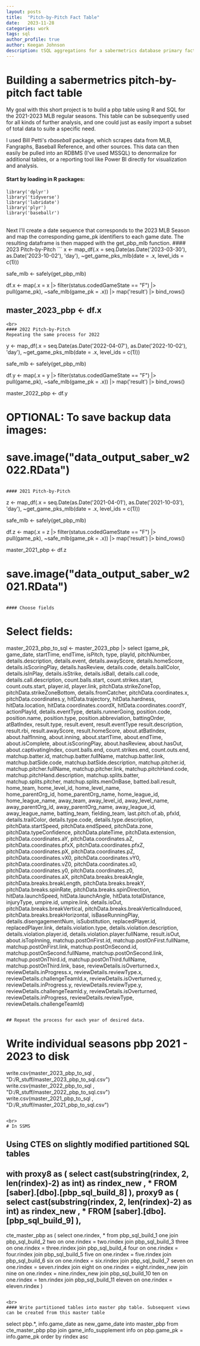 ```yaml
---
layout: posts
title:  "Pitch-by-Pitch Fact Table"
date:   2023-11-28
categories: work
tags: sql
author_profile: true
author: Keegan Johnson
description: tSQL aggregations for a sabermetrics database primary fact table
---
```

# Building a sabermetrics pitch-by-pitch fact table

My goal with this short project is to build a pbp table using R and SQL for the 2021-2023 MLB regular seasons. This table can be subsequently used for all kinds of further analysis, and one could just as easily import a subset of total data to suite a specific need.

I used Bill Petti's *rbaseball* package, which scrapes data from MLB, Fangraphs, Baseball Reference, and other sources. This data can then easily be pulled into an RDBMS (I've used MSSQL) to denormalize for additional tables, or a reporting tool like Power BI directly for visualization and analysis.

#### Start by loading in R packages:
```
library('dplyr')
library('tidyverse')
library('lubridate')
library('plyr')
library('baseballr')
```
<br>
Next I'll create a date sequence that corresponds to the 2023 MLB Season and map the corresponding game_pk identifiers to each game date. The resulting dataframe is then mapped with the get_pbp_mlb function.  
#### 2023 Pitch-by-Pitch
```
x <- map_df(.x = seq.Date(as.Date('2023-03-30'),
                          as.Date('2023-10-02'),
                          'day'),
            ~get_game_pks_mlb(date = .x,
            level_ids = c(1)))

safe_mlb <- safely(get_pbp_mlb)

df.x <- map(.x = x |>
            filter(status.codedGameState == "F") |>
            pull(game_pk),
          ~safe_mlb(game_pk = .x)) |>
  map('result') |>
  bind_rows()

master_2023_pbp <- df.x
----

```
<br>
#### 2022 Pitch-by-Pitch
Repeating the same process for 2022
```
y <- map_df(.x = seq.Date(as.Date('2022-04-07'),
                          as.Date('2022-10-02'),
                          'day'),
            ~get_game_pks_mlb(date = .x,
            level_ids = c(1)))


safe_mlb <- safely(get_pbp_mlb)

df.y <- map(.x = y |>
            filter(status.codedGameState == "F") |>
            pull(game_pk),
          ~safe_mlb(game_pk = .x)) |>
  map('result') |>
  bind_rows()

master_2022_pbp <- df.y

# OPTIONAL: To save backup data images:
# save.image("data_output_saber_w2022.RData")
```

#### 2021 Pitch-by-Pitch
```
 z <- map_df(.x = seq.Date(as.Date('2021-04-01'),
                          as.Date('2021-10-03'),
                          'day'),
            ~get_game_pks_mlb(date = .x,
            level_ids = c(1)))

safe_mlb <- safely(get_pbp_mlb)

df.z <- map(.x = z |>
            filter(status.codedGameState == "F") |>
            pull(game_pk),
          ~safe_mlb(game_pk = .x)) |>
  map('result') |>
  bind_rows()

master_2021_pbp <- df.z
# save.image("data_output_saber_w2021.RData")
```

#### Choose fields
```
# Select fields:
master_2023_pbp_to_sql <- master_2023_pbp |>
  select (game_pk, game_date, startTime, endTime, isPitch, type,
	playId, pitchNumber, details.description, details.event,
	details.awayScore, details.homeScore, details.isScoringPlay,
	details.hasReview, details.code, details.ballColor, 
	details.isInPlay, details.isStrike, details.isBall, 
	details.call.code, details.call.description, 
	count.balls.start, count.strikes.start, count.outs.start,
	player.id, player.link, pitchData.strikeZoneTop, 
	pitchData.strikeZoneBottom, details.fromCatcher, 
	pitchData.coordinates.x, pitchData.coordinates.y, 
	hitData.trajectory, hitData.hardness, hitData.location,
	hitData.coordinates.coordX, hitData.coordinates.coordY,
	actionPlayId, details.eventType, details.runnerGoing,
	position.code, position.name, position.type,
	position.abbreviation, battingOrder, atBatIndex, result.type,
	result.event, result.eventType result.description, 
	result.rbi, result.awayScore, result.homeScore,
	about.atBatIndex, about.halfInning, about.inning,
	about.startTime, about.endTime, about.isComplete,
	about.isScoringPlay, about.hasReview, about.hasOut,
	about.captivatingIndex,	count.balls.end, count.strikes.end,
	count.outs.end, matchup.batter.id, matchup.batter.fullName,
	matchup.batter.link, matchup.batSide.code,
	matchup.batSide.description, matchup.pitcher.id,
	matchup.pitcher.fullName, matchup.pitcher.link,
	matchup.pitchHand.code, matchup.pitchHand.description,
	matchup.splits.batter, matchup.splits.pitcher, 
	matchup.splits.menOnBase, batted.ball.result,
	home_team, home_level_id, home_level_name,	
	home_parentOrg_id, home_parentOrg_name, home_league_id,
	home_league_name, away_team, away_level_id,
	away_level_name, away_parentOrg_id,	away_parentOrg_name,
	away_league_id, away_league_name, batting_team,
	fielding_team, last.pitch.of.ab, pfxId, 
	details.trailColor, details.type.code,
	details.type.description, pitchData.startSpeed, 
	pitchData.endSpeed, pitchData.zone,
	pitchData.typeConfidence, pitchData.plateTime,
	pitchData.extension, pitchData.coordinates.aY, 
	pitchData.coordinates.aZ, pitchData.coordinates.pfxX, 
	pitchData.coordinates.pfxZ, pitchData.coordinates.pX,
	pitchData.coordinates.pZ, pitchData.coordinates.vX0,
	pitchData.coordinates.vY0, pitchData.coordinates.vZ0, 
	pitchData.coordinates.x0, pitchData.coordinates.y0, 
	pitchData.coordinates.z0,  pitchData.coordinates.aX, 
	pitchData.breaks.breakAngle, pitchData.breaks.breakLength, 
	pitchData.breaks.breakY, pitchData.breaks.spinRate,
	pitchData.breaks.spinDirection, hitData.launchSpeed,
	hitData.launchAngle, hitData.totalDistance, injuryType,
	umpire.id, umpire.link, details.isOut,
	pitchData.breaks.breakVertical, 
	pitchData.breaks.breakVerticalInduced,
	pitchData.breaks.breakHorizontal, isBaseRunningPlay,
	details.disengagementNum, isSubstitution, 
	replacedPlayer.id, replacedPlayer.link,
	details.violation.type, details.violation.description,
	details.violation.player.id, 
	details.violation.player.fullName, result.isOut, 
	about.isTopInning, matchup.postOnFirst.id,
	matchup.postOnFirst.fullName, matchup.postOnFirst.link,
	matchup.postOnSecond.id, matchup.postOnSecond.fullName,
	matchup.postOnSecond.link, matchup.postOnThird.id, 
	matchup.postOnThird.fullName, matchup.postOnThird.link, 
	base, reviewDetails.isOverturned.x, 
	reviewDetails.inProgress.x, reviewDetails.reviewType.x,
	reviewDetails.challengeTeamId.x, reviewDetails.isOverturned.y,
	reviewDetails.inProgress.y, reviewDetails.reviewType.y, 
	reviewDetails.challengeTeamId.y, reviewDetails.isOverturned, 
	reviewDetails.inProgress, reviewDetails.reviewType, 
	reviewDetails.challengeTeamId)

```

## Repeat the process for each year of desired data.
```
# Write individual seasons pbp 2021 - 2023 to disk
write.csv(master_2023_pbp_to_sql
	, "D:/R_stuff/master_2023_pbp_to_sql.csv")
write.csv(master_2022_pbp_to_sql
	, "D:/R_stuff/master_2022_pbp_to_sql.csv")
write.csv(master_2021_pbp_to_sql
	, "D:/R_stuff/master_2021_pbp_to_sql.csv")
```

<br>
# In SSMS
```
Using CTES on slightly modified partitioned SQL tables
---------
with proxy8 as (
	select cast(substring(rindex, 2, len(rindex)-2)
		as int) as rindex_new
		, *
FROM [saber].[dbo].[pbp_sql_build_8]
),
proxy9 as (
	select cast(substring(rindex, 2, len(rindex)-2) as int)
		as rindex_new
		, *
FROM [saber].[dbo].[pbp_sql_build_9]
),
---------
cte_master_pbp as (
	select one.rindex, *
	from pbp_sql_build_1 one
	join pbp_sql_build_2 two on one.rindex = two.rindex
	join pbp_sql_build_3 three on one.rindex = three.rindex
	join pbp_sql_build_4 four on one.rindex = four.rindex
	join pbp_sql_build_5 five on one.rindex = five.rindex
	join pbp_sql_build_6 six on one.rindex = six.rindex
	join pbp_sql_build_7 seven on one.rindex = seven.rindex
	join eight on one.rindex = eight.rindex_new
	join nine on one.rindex = nine.rindex_new
	join pbp_sql_build_10 ten on one.rindex = ten.rindex
	join pbp_sql_build_11 eleven on one.rindex = eleven.rindex
	)

```

<br>
#### Write partitioned tables into master pbp table. Subsequent views can be created from this master table
```
select pbp.*, info.game_date as new_game_date
into master_pbp
from cte_master_pbp pbp
join game_info_supplement info on pbp.game_pk = info.game_pk
order by rindex asc
```

